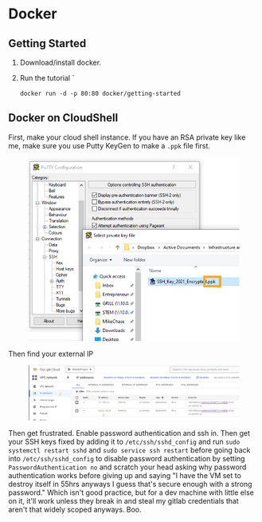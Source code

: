 # Docker

## Getting Started

1. Download/install docker.
2.  Run the tutorial \`

    ```
    docker run -d -p 80:80 docker/getting-started
    ```



## Docker on CloudShell

First, make your cloud shell instance. If you have an RSA private key like me, make sure you use Putty KeyGen to make a `.ppk` file first.

<figure><img src="../../.gitbook/assets/image (751).png" alt=""><figcaption></figcaption></figure>

Then find your external IP

<figure><img src="../../.gitbook/assets/image (752).png" alt=""><figcaption></figcaption></figure>

Then get frustrated. Enable password authentication and ssh in. Then get your SSH keys fixed by adding it to `/etc/ssh/sshd_config` and run `sudo systemctl restart sshd` and `sudo service ssh restart` before going back into `/etc/ssh/sshd_config` to disable password authentication by setting `PasswordAuthentication no` and scratch your head asking why password authentication works before giving up and saying "I have the VM set to destroy itself in 55hrs anyways I guess that's secure enough with a strong password." Which isn't good practice, but for a dev machine with little else on it, it'll work unless they break in and steal my gitlab credentials that aren't that widely scoped anyways. Boo.



